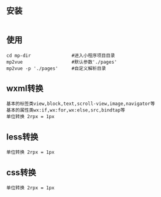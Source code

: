 ## 安装
```npm i -g mp2vue
```

## 使用
```
cd mp-dir               #进入小程序项目目录
mp2vue                  #默认参数'./pages'
mp2vue -p './pages'     #自定义解析目录
```

## wxml转换
    基本的标签类view,block,text,scroll-view,image,navigator等
    基本的属性类wx:if,wx:for,wx:else,src,bindtap等
    单位转换 2rpx = 1px
## less转换
    单位转换 2rpx = 1px
## css转换
    单位转换 2rpx = 1px
